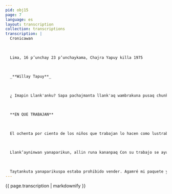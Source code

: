 ```yaml
---
pid: obj15
page: 7
language: es
layout: transcription
collection: transcriptions
transcription: |
  Cronicawan
  
  
  
  Lima, 16 p’unchay 23 p’unchaykama, Chajra Yapuy killa 1975
  
  
  
  _**Willay Tapuy**_
  
  
  
  ¿ Imapin Llank'anku? Sapa pachajmanta llank'aq wambrakuna pusaq chunkan "lustrabotas" kanku Chaki churana "cajachan chaymanta llank'anan waqayhankunan mana pantachin hu wakin llank’aq wambrakunamanta. Willay tapupanakuspa nuelwan chaymanta Julio iyqentinwan niwanku Villa Salvadorpis tiyanku chaymanta willawanku tawa ñeqYachay Wasi qallariypi kasqta (ciclo básico en la Reforma de la Educación). Qhapaq Raymi killapachamanta" mibotamata! lak'akahan "qollqeta huñuspa "samanpa p’achan rantikunanpag chaymanta mana imatapas timayta munaspa sinsi uyanta churaSullk'a wayqen Julio ñataq si Mantaro suyuman chinkaya puspa mana qollqeta apachimunchu chay raykus paykuna llank'ananku. Chaymanta willakun imaynatas maman mana llankayta atinchu makin p’akisqa tayku. "mamaypa mi inmi mana kuyunchu llan "ay atinanpaq, soqta tuyllapa tutamanta hamuyku Villa Salavadormanta kutiripu kutaq pisqa tuyllata ch’isinEmilia Calderon mamakun" morzachiwanku" chunka pisqayoq suliswan, chay mikhunataq sopa nisqa unu chaymanta "cau cauta" tukuy p’unchay. Pisqa chunka puchunka solista sapa p’uncchaskiyku llank’asqaykumanta mayninpiqa astawan sichus ja sulta qowanku chayqaYustradaman Villa ESalvadormanta "manchapi qallu simiraq rimakun. Taytan¬ hamuyku mana manuykuchu tukuytikuqman. Imacha kashaq hatun wiñaqtiy aswanpas cha "chambeadorila" kasaq: Kusl wat'ani mamaypaq llank’asqaymanta, Manuel way qeywan noqawan pachaj solesta atipayku, aswanmanta noqa p’uqllayta munami. Taytay Mantaromanta qolqeta apachimuq manaña "chambreasaqku Manuel chaymanta Juho hinan sapa p’unchay pachaj pachaj wambrakuna purinku inkillpatakunata k’ijllukun "Iustrabotas" cajoncha paspa, escobillakunawan haymanta cremakunawan hunt'asqata. Llank'ankutaq "samanpa p’achallinku faytankupaq, wasinkupa nataq hayk'aqpas misk'ikunankupaq, sajta wajchakaypa makanku, aswan waqcha "oberoi stapis qhepachikau k’aq wambrakunaqa chaninllantas kawsanku "Huj Inticha p’unchay, tay tay machasqa wasiyman chamanta llojsikun k’ijlluman hinaspañataq mamay niwan qanqa llank'anaykin sinchitan taytayki machakun chaynañataq qollqe pisipan Wayqeyñataq llank'ana rantij risqa ch manta ishkayniyku llanklloqsiyku. Wayqey Caquet k’ijlluta apawan chaypi churawan k’uchupi payñataq huq qhatu k’uchupi churakamun. Chay ñegen p’unchayñataq "municipalkuna" qatqowankukaypiqa manan llank’ayta atiwaqchu nispa: Q'epiyta hap’ipañataq aswan wichayman se qayuni, churakunitaq challwaqhatuq runaq sispanpi chaypi taq runa rantiyta qallariwan. Chunka hujniyuq tuypiqa ñapachaj sulista chhalarusqani, intij ruphayniwantaq umay nanayta qallarimuwan. Mapaña runa kaqtintaq q'epiytavataspa qollqeyta waqaycha cajaipi, kutipunaypaq hinalla qollqeta t'aqaspa: Mana omnibusta haykuyta atiranichu hunt'analla kasharan hinaspa asientomanta hap’ipakuni, phawayllana puririn, timbrita t'oqachini uyarunaypaq, icha kamuñataq pasarapun kharuy saqewaspa; chaymanta kut muspa mamayman qollqeta saqeni, makiyta llujch'ikuni mikhunata suyaspa: Paqarintaq taytay tutachallamanta sayarichiwan llank’aqmi risun nispa; sinchita chiniran hinaspa ripuyku Ciudad y Campo qhatuta. Taytataq qhatukunata reqsichiwan qanchis p’unchaymantaqa sapallayña llank’ayta qallarini.... kunanqa mananpipas yukayuwanñachu, nitaq "municipalkunapas" qarqowankuñachu manan kay k'ijlluqa qhatunapaqchu nispa; ñan neqsiniña tukuy qhatukunata chaymanta sapallay qhatukuni....
  
  
  
  **EN QUE TRABAJAN**
  
  
  
  El ochenta por ciento de los niños que trabajan lo hacen como lustrabotas. Su caja el instrumentos para lustrar y su indumento los distingue del o de los niños trabajadores. Conversamos cen Manuel y Julio T. son hermanos y viven en Villa el Salvador. Manue está en cuarto año de primacia (ciclo básico en la Reforma de la Educación). dice que viene lustrando desde enero de este año para neunir dinero comprat su aniforme, no quie ne hablar más se limita a sonreir. Julio, el hermano menor, es más locuaz. Afirma: Que su piajó hace tiempo al y no envia dinero, por eso tiene que trabajar. Dice que su mamá tiene un brazo malogrado y no puede trabajar. "Mi mamá tiene el brazo inmóvil y no puede trabajar, venimos de Villa ElSalvador a las seis de la mañana, nos vamos a las cinco a tarde. La señora Emilia deron nos da el almuzo por quince soles, nos sirve sopa cau cau todos los días. Gana mos de cincuenta a ochenta soles, a veces más porque nos pagan a cinco soles por lustra da Venimos en "mancha" de el Salvador, no tenemos dlemas con la poli. Aún no he pensado que seré grande a lo mejor sólo voya hambear (trabajar). Estoy contento de ayudar a m mamá, mi hermano Manuel y yo hacemosmás de cien soles. Más me gusta jugar que trabajar, cuando mi papá me mande p'ala de Mmtan yy no vamos a "chambear"... Al igual que Manuel Julio, cientos de niños recomen dianiamente los parques y plazas con su caja de escobillas y cremas. Trabajan para su uniformes, para sus padres para su casa, nunca par golosinas, son los asalariados del infortunio, el más infeliz de los obreros dispone algo de su paga pama si, los niños que trabajan tienen que ser precisos én sus cuentas. ..un día domingo, n papá llegó a mi casa mareado empezó a gritar a mi mamá después se fue a la calle entonces, mi mamá dijo que tenia que ir a trabajar porque mucho tomaba mi papá laplata no alcanzaba, Mi her lo fue a comprar mercadehermano y yo. Al día siguiente guardé en la caja. Saqué justo fuimos a trabajar. Mi hermano para mi pasaje. El ómnibus me llevó a Caquetá y me puso estaba lleno y no podia avanzar en un sitio y se fue a otro me agarré a un asiento, el mercado. El primer día los municipales me dijeron que toqué el timbre para bajar me vaya, porque en Caquetá pero el carro no paró, bajé en
  
  
  
  Llank’ayninwan yanaparikun, allin runa kananpaq Con su trabajo se ayuda a ser un buen hombre.
  
  
  
  Taytankuta yanaparikuspa estaba prohibido vender. Agamré mi paquete y me puse más amiba, junto a un puesto de pescado y la gente empezó a comprarme. Eran las once de la mañana y habia vendido cien soles, el sol quemaba fuerte y me empezó a doler la cabeza. Como ya no había gente amanté mi caja y para para ir a trabajar mi que no me roben la plata la ómnibus iba a toda velocidad Ayudando a sus padres un paradero, lejos de mi casa de allí regresé, le di la plata mi mamá, me lavé las manos y esperé la comida ia siguiente, mi papi me levantó tempamo y mo dijo que teníamos que ira trabajar, hacia mucho frio nos fuimos a trabajar, a mercado de Ciudad y Campo Mi papá me enseñó los merca dos y a la semana siguiente fuia vender solo... nadie mi engaña, ni los municipales me dicen esta calle no es pana vender, conozco todos los mercados y siempre vendo solo.."
---
```


{{ page.transcription | markdownify }}
